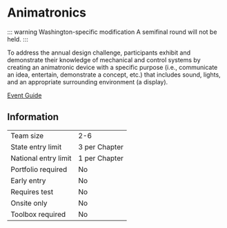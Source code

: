 # Animatronics

::: warning Washington-specific modification
A semifinal round will not be held.
:::

To address the annual design challenge, participants exhibit
and demonstrate their knowledge of mechanical and control
systems by creating an animatronic device with a specific
purpose (i.e., communicate an idea, entertain, demonstrate a
concept, etc.) that includes sound, lights, and an appropriate
surrounding environment (a display).

[Event Guide](https://lwsd.sharepoint.com/:b:/r/sites/GR-JHS-TechnologyStudentAssociation-SCA/Shared%20Documents/23-24/Competition/Event%20Guides/HS%20-%20Animatronics.pdf)

## Information

|                      |               |
| -------------------- | ------------- |
| Team size            | 2-6           |
| State entry limit    | 3 per Chapter |
| National entry limit | 1 per Chapter |
| Portfolio required   | No            |
| Early entry          | No            |
| Requires test        | No            |
| Onsite only          | No            |
| Toolbox required     | No            |
